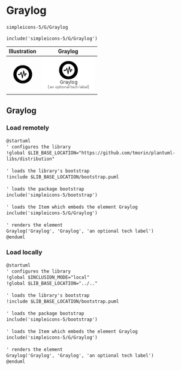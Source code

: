 # Graylog


```text
simpleicons-5/G/Graylog
```

```text
include('simpleicons-5/G/Graylog')
```



| Illustration | Graylog |
| :---: | :---: |
| ![illustration for Illustration](../../simpleicons-5/G/Graylog.png) | ![illustration for Graylog](../../simpleicons-5/G/Graylog.Local.png) |




## Graylog

### Load remotely
```plantuml
@startuml
' configures the library
!global $LIB_BASE_LOCATION="https://github.com/tmorin/plantuml-libs/distribution"

' loads the library's bootstrap
!include $LIB_BASE_LOCATION/bootstrap.puml

' loads the package bootstrap
include('simpleicons-5/bootstrap')

' loads the Item which embeds the element Graylog
include('simpleicons-5/G/Graylog')

' renders the element
Graylog('Graylog', 'Graylog', 'an optional tech label')
@enduml
```

### Load locally
```plantuml
@startuml
' configures the library
!global $INCLUSION_MODE="local"
!global $LIB_BASE_LOCATION="../.."

' loads the library's bootstrap
!include $LIB_BASE_LOCATION/bootstrap.puml

' loads the package bootstrap
include('simpleicons-5/bootstrap')

' loads the Item which embeds the element Graylog
include('simpleicons-5/G/Graylog')

' renders the element
Graylog('Graylog', 'Graylog', 'an optional tech label')
@enduml
```

